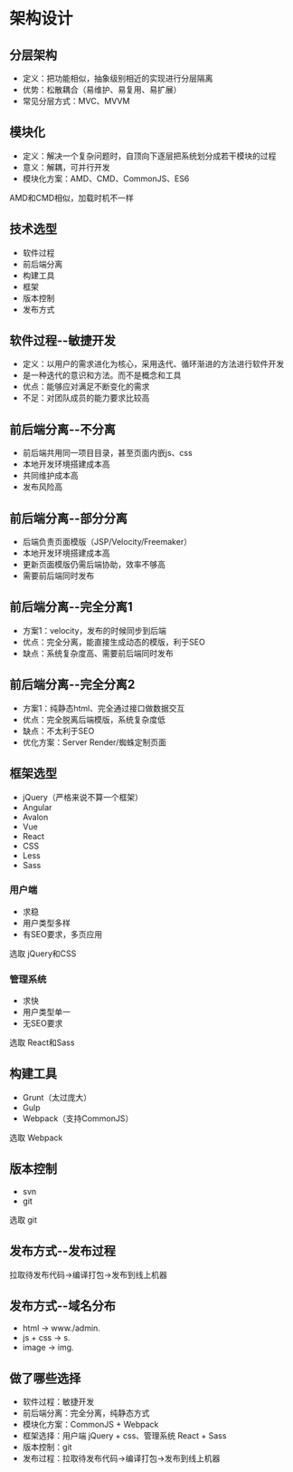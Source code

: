 # 架构设计

## 分层架构

- 定义：把功能相似，抽象级别相近的实现进行分层隔离
- 优势：松散耦合（易维护、易复用、易扩展）
- 常见分层方式：MVC、MVVM

## 模块化

- 定义：解决一个复杂问题时，自顶向下逐层把系统划分成若干模块的过程
- 意义：解耦，可并行开发
- 模块化方案：AMD、CMD、CommonJS、ES6

AMD和CMD相似，加载时机不一样

## 技术选型

- 软件过程
- 前后端分离
- 构建工具
- 框架
- 版本控制
- 发布方式

## 软件过程--敏捷开发

- 定义：以用户的需求进化为核心，采用迭代、循环渐进的方法进行软件开发
- 是一种迭代的意识和方法。而不是概念和工具
- 优点：能够应对满足不断变化的需求
- 不足：对团队成员的能力要求比较高

## 前后端分离--不分离

- 前后端共用同一项目目录，甚至页面内嵌js、css
- 本地开发环境搭建成本高
- 共同维护成本高
- 发布风险高

## 前后端分离--部分分离

- 后端负责页面模版（JSP/Velocity/Freemaker）
- 本地开发环境搭建成本高
- 更新页面模版仍需后端协助，效率不够高
- 需要前后端同时发布

## 前后端分离--完全分离1

- 方案1：velocity，发布的时候同步到后端
- 优点：完全分离，能直接生成动态的模版，利于SEO
- 缺点：系统复杂度高、需要前后端同时发布

## 前后端分离--完全分离2

- 方案1：纯静态html、完全通过接口做数据交互
- 优点：完全脱离后端模版，系统复杂度低
- 缺点：不太利于SEO
- 优化方案：Server Render/蜘蛛定制页面

## 框架选型

- jQuery（严格来说不算一个框架）
- Angular
- Avalon
- Vue
- React
- CSS
- Less
- Sass

### 用户端

- 求稳
- 用户类型多样
- 有SEO要求，多页应用

选取 jQuery和CSS

### 管理系统

- 求快
- 用户类型单一
- 无SEO要求

选取 React和Sass

## 构建工具

- Grunt（太过庞大）
- Gulp
- Webpack（支持CommonJS）

选取 Webpack

## 版本控制

- svn
- git

选取 git

## 发布方式--发布过程

拉取待发布代码->编译打包->发布到线上机器

## 发布方式--域名分布

- html -> www./admin.
- js + css -> s.
- image -> img.

## 做了哪些选择

- 软件过程：敏捷开发
- 前后端分离：完全分离，纯静态方式
- 模块化方案：CommonJS + Webpack
- 框架选择：用户端 jQuery + css、管理系统 React + Sass
- 版本控制：git
- 发布过程：拉取待发布代码->编译打包->发布到线上机器

